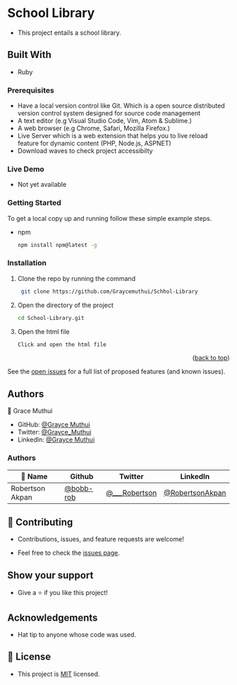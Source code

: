 # School Library

- This project entails a school library.

## Built With

- Ruby

### Prerequisites

- Have a local version control like Git. Which is a open source distributed version control system designed for source code management
- A text editor (e.g Visual Studio Code, Vim, Atom & Sublime.)
- A web browser (e.g Chrome, Safari, Mozilla Firefox.)
- Live Server which is a web extension that helps you to live reload feature for dynamic content (PHP, Node.js, ASPNET)
- Download waves to check project accessibilty

### Live Demo

- Not yet available

### Getting Started

To get a local copy up and running follow these simple example steps.

- npm
  ```sh
  npm install npm@latest -g
  ```

### Installation

1. Clone the repo by running the command
   ```sh
    git clone https://github.com/Graycemuthui/Schhol-Library
   ```
2. Open the directory of the project
   ```sh
   cd School-Library.git
   ```
3. Open the html file
   ```sh
   Click and open the html file
   ```

<p align="right">(<a href="#top">back to top</a>)</p>

See the [open issues](#) for a full list of proposed features (and known issues).

## Authors

👤 Grace Muthui

- GitHub: [@Grayce Muthui](https://github.com/Graycemuthui)
- Twitter: [@Grayce_Muthui](https://twitter.com/Grayce_Muthui)
- LinkedIn: [@Grayce Muthui](http://www.linkedin.com/in/grayce-muthui-a17294226)

### Authors

| 👤 Name         | Github                                   | Twitter                                              | LinkedIn                                                       |
| --------------- | ---------------------------------------- | ---------------------------------------------------- | -------------------------------------------------------------- |
| Robertson Akpan | [@bobb-rob](https://github.com/bobb-rob) | [@\_\_\_Robertson](https://twitter.com/___Robertson) | [@RobertsonAkpan](https://www.linkedin.com/in/robertsonakpan/) |

## 🤝 Contributing

- Contributions, issues, and feature requests are welcome!

- Feel free to check the [issues page](https://github.com/Graycemuthui/School-Library/issues).

## Show your support

- Give a ⭐️ if you like this project!

## Acknowledgements

- Hat tip to anyone whose code was used.

## 📝 License

- This project is [MIT](https://github.com/Graycemuthui/School-Library/blob/classes/MIT.md) licensed.
